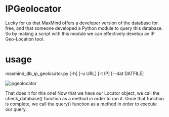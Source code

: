 # IPGeolocator
Lucky for us that MaxMind offers a developer version of the database for free, and that someone developed a Python module to query this database. So by making a script with this module we can effectively develop an IP Geo-Location tool.

# usage
maxmind_db_ip_geolocator.py [-h] [-u URL] [-t IP] [--dat DATFILE]

![ipgeolocator](https://github.com/WarriorX55/IPGeolocator/assets/141424663/d40b3d0d-42c3-4bd6-b989-699d4b7eb7cf)


That does it for this one!
Now that we have our Locator object, we call the check_database()
function as a method in order to run it. Once that function is complete, 
we call the query() function as a method in order to execute our query. 
